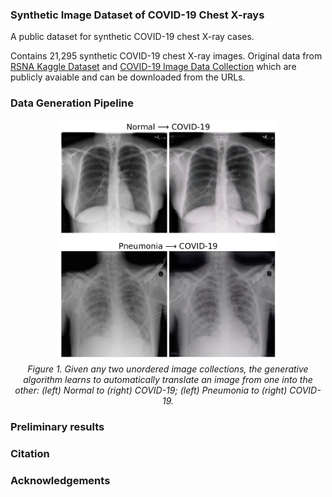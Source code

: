 ### Synthetic Image Dataset of COVID-19 Chest X-rays 

A public dataset for synthetic COVID-19 chest X-ray cases.

Contains 21,295 synthetic COVID-19 chest X-ray images. Original data from [RSNA Kaggle Dataset](https://academictorrents.com/details/95588a735c9ae4d123f3ca408e56570409bcf2a9) and [COVID-19 Image Data Collection](https://github.com/ieee8023/covid-chestxray-dataset) which are publicly avaiable and can be downloaded from the URLs.

### Data Generation Pipeline

<p align="center">
    <img src="./media/xray.png" width="70%"/> <br />
    <em> 
    Figure 1. Given any two unordered image collections, the generative algorithm learns to automatically translate an image from one  into  the  other: (left) Normal to (right) COVID-19; (left) Pneumonia to (right) COVID-19.
    </em>
</p>


### Preliminary results


### Citation

### Acknowledgements







